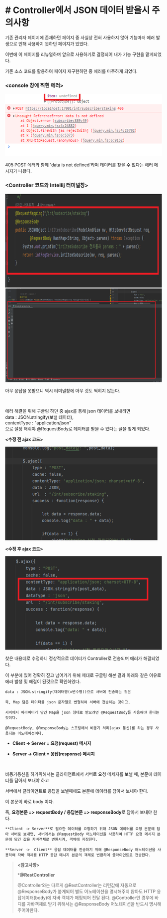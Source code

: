 # **# Controller에서 JSON 데이터 받을시 주의사항**

기존 관리자 페이지에 존재하던 페이지 중 사실상 전혀 사용하지 않아 기능마저 에러 발생으로 인해 사용하지 못하던 페이지가 있었다.   

이번에 이 페이지를 리뉴얼하며 앞으로 사용하기로 결정되어 내가 기능 구현을 맡게되었다.

기존 소스 코드를 활용하여 페이지 재구현하던 중 에러를 마주하게 되었다.
### **<console 창에 찍힌 에러>**
<img src="./images/스크린샷(154).png" height=200/>

405 POST 에러와 함께 'data is not defined'라며 데이터를 찾을 수 없다는 에러 메시지가 나왔다.

### **<Controller 코드와 Intellij 터미널창>**
<img src="./images/스크린샷(158).png" height=300/>

<img src="./images/스크린샷(153).png" height=300/>

아무 응답을 못받으니 역시 터미널창에 아무 것도 찍히지 않는다.

<br>

에러 해결을 위해 구글링 하던 중 ajax를 통해 json 데이터를 보내려면<br>
data : JSON.stringify(보낼 데이터),<br>
contentType : "application/json"<br>으로 설정 해줘야 @RequestBody로 데이터를 받을 수 있다는 글을 찾게 되었다.

**<수정 전 ajax 코드>**

<img src="./images/스크린샷(155).png" height=300/>

<br>

**<수정 후 ajax 코드>**

<img src="./images/스크린샷(157).png" height=300/>

찾은 내용데로 수정하니 정상적으로 데이터가 Controller로 전송되며 에러가 해결되었다.
<br>

이 부분에 있어 정확히 짚고 넘어가기 위해 제대로 구글링 해본 결과 아래와 같은 이유로 에러 발생 및 해결이 된것으로 확인하였다.

    data : JSON.stringify(데이터명(=변수명))으로 서버에 전송하는 것은

    즉, Map 담은 데이터를 json 문자열로 변형하여 서버에 전송하는 것이고,

    서버에서 파라미터가 담긴 Map을 json 형태로 받으려면 @RequestBody를 사용해야 한다는 것이다.

    @RequestBody, @ResponseBody는 스프링에서 비동기 처리(ajax 통신)를 하는 경우 사용되는 어노테이션이다.

- **Client -> Server = 요청(request) 메시지**

- **Server -> Client = 응답(response) 메시지**

<br>

비동기통신을 하기위해서는 클라이언트에서 서버로 요청 메세지를 보낼 때, 본문에 데이터를 담아서 보내야 하고

서버에서 클라이언트로 응답을 보낼때에도 본문에 데이터를 담아서 보내야 한다. 

이 본문이 바로 body 이다.

즉, **요청본문 => requestBody / 응답본문 => responseBody**로 담아서 보내야 한다.

    **Client -> Server**로 필요한 데이터를 요청하기 위해 JSON 데이터를 요청 본문에 담아 서버로 보내면, 서버에서는 @RequestBody 어노테이션을 사용하여 HTTP 요청 메시지 본문에 담긴 값을 자바객체로 변환시켜, 객체에 저장한다.

    **Server ->  Client** 응답 데이터를 전송하기 위해 @ResponseBody 어노테이션을 사용하여 자바 객체를 HTTP 응답 메시지 본문의 객체로 변환하여 클라이언트로 전송한다.

>**<참고사항>**   
>
>***@RestController**   
>
>@Controller와는 다르게 @RestController는 리턴값에 자동으로 @ResponseBody가 붙게되어 별도 어노테이션을 명시해주지 않아도 HTTP 응답데이터(body)에 자바 객체가 매핑되어 전달 된다.
>@Controller인 경우에 바디를 자바객체로 받기 위해서는 @ResponseBody 어노테이션을 반드시 명시해주어야한다. 


